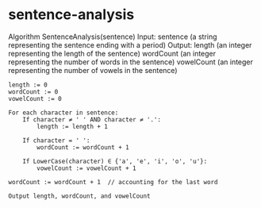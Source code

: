 # sentence-analysis
Algorithm SentenceAnalysis(sentence)
    Input: sentence (a string representing the sentence ending with a period)
    Output: length (an integer representing the length of the sentence)
            wordCount (an integer representing the number of words in the sentence)
            vowelCount (an integer representing the number of vowels in the sentence)

    length := 0
    wordCount := 0
    vowelCount := 0

    For each character in sentence:
        If character ≠ ' ' AND character ≠ '.':
            length := length + 1

        If character = ' ':
            wordCount := wordCount + 1

        If LowerCase(character) ∈ {'a', 'e', 'i', 'o', 'u'}:
            vowelCount := vowelCount + 1

    wordCount := wordCount + 1  // accounting for the last word

    Output length, wordCount, and vowelCount
